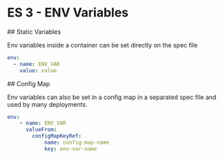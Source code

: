 # ES 3 - ENV Variables

## Static Variables

Env variables inside a container can be set directly on the spec file

```yaml
env:
  - name: ENV_VAR
    value: value
```

## Config Map

Env variables can also be set in a config map in a separated spec file and used by many deployments.

```yaml
env:
    - name: ENV_VAR
      valueFrom:
        configMapKeyRef:
            name: config-map-name
            key: env-var-name
```